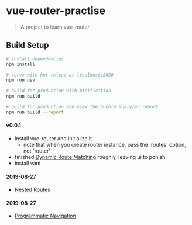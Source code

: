 # vue-router-practise

> A project to learn vue-router

## Build Setup

``` bash
# install dependencies
npm install

# serve with hot reload at localhost:8080
npm run dev

# build for production with minification
npm run build

# build for production and view the bundle analyzer report
npm run build --report
```

#### v0.0.1
- install vue-router and initialize it.
    - note that when you create router instance, pass the 'routes' option, not 'router' 
- finished [Dynamic Route Matching](https://router.vuejs.org/guide/essentials/dynamic-matching.html) roughly, leaving ui to ponish.
- install vant
#### 2019-08-27
- [Nested Routes](https://router.vuejs.org/guide/essentials/nested-routes.html)
#### 2019-08-27
- [Programmatic Navigation](https://router.vuejs.org/guide/essentials/navigation.html)

